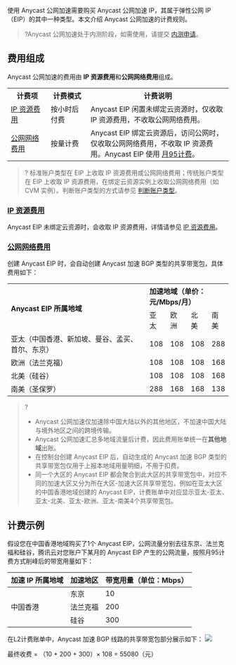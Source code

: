 使用 Anycast 公网加速需要购买 Anycast 公网加速 IP，其属于弹性公网 IP（EIP）的其中一种类型。本文介绍 Anycast 公网加速的计费规则。
>?Anycast 公网加速处于内测阶段，如需使用，请提交 [内测申请](https://cloud.tencent.com/apply/p/47mdddtoc56)。
>


## 费用组成
Anycast 公网加速的费用由 **IP 资源费用**和**公网网络费用**组成。
<table>
<tr>
<th width="18%">计费项</th>
<th width="18%">计费模式</th>
<th>计费说明</th>
</tr>
<tr>
<td><a href="#ipcost">IP 资源费用</a></td>
<td>按小时后付费</td>
<td>Anycast EIP 闲置未绑定云资源时，仅收取 IP 资源费用，不收取公网网络费用。</td>
</tr>
<tr><td><a href="#widthcost">公网网络费用</a></td><td>按量计费</td><td>Anycast EIP 绑定云资源后，访问公网时，仅收取公网网络费用，不收取 IP 资源费用。Anycast EIP 使用 <a href="https://cloud.tencent.com/document/product/684/51876#m95">月95计费</a>。</td></tr>
</table>

>? 标准账户类型在 EIP 上收取 IP 资源费用或公网网络费用；传统账户类型在 EIP 上收取 IP 资源费用，在绑定云资源实例上收取公网网络费用（如 CVM 实例）。判断账户类型的方式请参见 [判断账户类型](https://cloud.tencent.com/document/product/1199/49090#judge)。

### [IP 资源费用](id:ipcost)
Anycast EIP 未绑定云资源时，会收取 IP 资源费用，详情请参见 [IP 资源费用](https://cloud.tencent.com/document/product/1199/51694)。

### [公网网络费用](id:widthcost)
创建 Anycast EIP 时，会自动创建 Anycast 加速 BGP 类型的共享带宽包，具体费用如下：
<table>
<tr>
<th align="left"rowspan="2">Anycast EIP 所属地域</th>
<th align="left" width="35%" colspan="4">加速地域（单价：元/Mbps/月）</th>
</tr>
<tr>
<td align="left">亚太</td>
<td align="left">欧洲</td>
<td align="left">北美</td>
<td align="left">南美</td>
</tr>
<tr>
<td align="left">亚太（中国香港、新加坡、曼谷、孟买、首尔、东京）</td>
<td align="left">108</td>
<td align="left">108</td>
<td align="left">108</td>
<td align="left">288</td>
</tr>
<tr>
<td align="left">欧洲（法兰克福）</td>
<td align="left">108</td>
<td align="left">108</td>
<td align="left">108</td>
<td align="left">168</td>
</tr>
<tr>
<td align="left">北美（硅谷）</td>
<td align="left">108</td>
<td align="left">108</td>
<td align="left">108</td>
<td align="left">168</td>
</tr>
<tr>
<td align="left">南美（圣保罗）</td>
<td align="left">288</td>
<td align="left">168</td>
<td align="left">168</td>
<td align="left">138</td>
</tr>
</table>

>?
>- Anycast 公网加速仅加速除中国大陆以外的其他地区，不加速中国大陆与境外地区之间的跨境传输。
>- Anycast 公网加速汇总多地域流量后计费，因此费用账单统一在**其他地域**出账。
>- 在控制台创建 Anycast EIP 后，自动生成的 Anycast 加速 BGP 类型的共享带宽包仅用于上报本地域用量明细，不用于扣费。
>- 同一个大区的 Anycast EIP 都会聚合到此大区的共享带宽包中，对应不同的加速大区又分为所在大区-加速大区共享带宽包，例如在亚太大区的中国香港地域创建的 Anycast EIP，计费账单中对应显示亚太-亚太、亚太-北美、亚太-欧洲、亚太-南美4个共享带宽包。


## 计费示例
假设您在中国香港地域购买了1个 Anycast EIP，公网流量分别去往东京、法兰克福和硅谷，腾讯云对您账户下某月的 Anycast EIP 产生的公网流量，按照月95计费方式削峰后的带宽用量如下：
<table>
<thead>
<tr>
<th>加速 IP 所属地域</th><th>加速地区</th><th>带宽用量（单位：Mbps）</th>
</tr>
</thead>
<tbody><tr>
<td rowspan="3">中国香港
</td>
<td>东京
</td>
<td>10</td>
</tr>
<tr>
<td>法兰克福
</td>
<td>200</td>
</tr>
<tr>
<td>硅谷
</td>
<td>300</td>
</tr>
</tbody></table>

在L2计费账单中，Anycast 加速 BGP 线路的共享带宽包部分展示如下：
![](https://qcloudimg.tencent-cloud.cn/raw/d051cc83fa99eb8f7b52bcf7ed27f6dc.png)

最终收费 = （10 + 200 + 300）× 108 = 55080（元）
